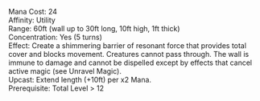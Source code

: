 Mana Cost: 24  
Affinity: Utility  
Range: 60ft (wall up to 30ft long, 10ft high, 1ft thick)  
Concentration: Yes (5 turns)  
Effect: Create a shimmering barrier of resonant force that provides total cover and blocks movement. Creatures cannot pass through. The wall is immune to damage and cannot be dispelled except by effects that cancel active magic (see Unravel Magic).  
Upcast: Extend length (+10ft) per x2 Mana.  
Prerequisite: Total Level > 12
